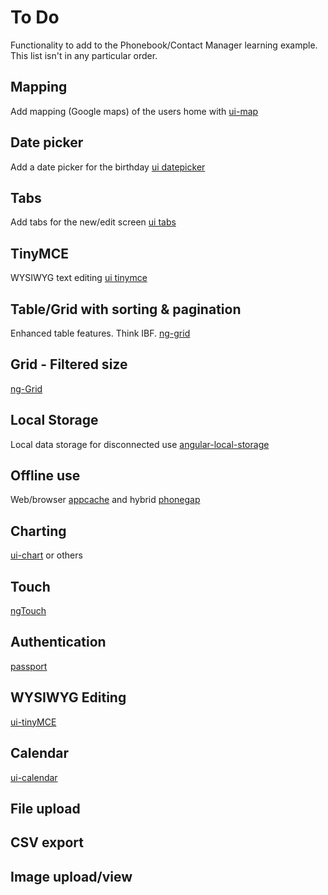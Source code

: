 To Do
=================

Functionality to add to the Phonebook/Contact Manager learning example. This list isn't in any particular order.

## Mapping
Add mapping (Google maps) of the users home with [ui-map](https://github.com/angular-ui/ui-map)

## Date picker
Add a date picker for the birthday [ui datepicker](http://angular-ui.github.io/bootstrap/#/datepicker)

## Tabs
Add tabs for the new/edit screen [ui tabs](http://angular-ui.github.io/bootstrap/#/tabs)

## TinyMCE
WYSIWYG text editing [ui tinymce](https://github.com/angular-ui/ui-tinymce)

## Table/Grid with sorting & pagination
Enhanced table features. Think IBF. [ng-grid](http://ngmodules.org/modules/ng-grid)

## Grid - Filtered size
[ng-Grid](https://github.com/angular-ui/ng-grid/issues/305)

## Local Storage
Local data storage for disconnected use [angular-local-storage](https://github.com/grevory/angular-local-storage)

## Offline use
Web/browser [appcache](http://appcachefacts.info/) and hybrid [phonegap](http://phonegap.com/)

## Charting
[ui-chart](http://ngmodules.org/modules/ui-chart) or others

## Touch
[ngTouch](http://docs.angularjs.org/api/ngTouch)

## Authentication
[passport](http://passportjs.org/)

## WYSIWYG Editing
[ui-tinyMCE](https://github.com/angular-ui/ui-tinymce)

## Calendar
[ui-calendar](https://github.com/angular-ui/ui-calendar)

## File upload

## CSV export

## Image upload/view
